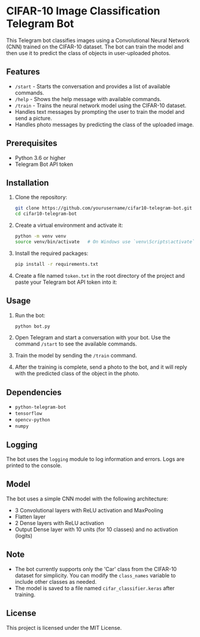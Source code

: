 
# CIFAR-10 Image Classification Telegram Bot

This Telegram bot classifies images using a Convolutional Neural Network (CNN) trained on the CIFAR-10 dataset. The bot can train the model and then use it to predict the class of objects in user-uploaded photos.

## Features

- `/start` - Starts the conversation and provides a list of available commands.
- `/help` - Shows the help message with available commands.
- `/train` - Trains the neural network model using the CIFAR-10 dataset.
- Handles text messages by prompting the user to train the model and send a picture.
- Handles photo messages by predicting the class of the uploaded image.

## Prerequisites

- Python 3.6 or higher
- Telegram Bot API token

## Installation

1. Clone the repository:
    ```sh
    git clone https://github.com/yourusername/cifar10-telegram-bot.git
    cd cifar10-telegram-bot
    ```

2. Create a virtual environment and activate it:
    ```sh
    python -m venv venv
    source venv/bin/activate   # On Windows use `venv\Scripts\activate`
    ```

3. Install the required packages:
    ```sh
    pip install -r requirements.txt
    ```

4. Create a file named `token.txt` in the root directory of the project and paste your Telegram bot API token into it:
  

## Usage

1. Run the bot:
    ```sh
    python bot.py
    ```

2. Open Telegram and start a conversation with your bot. Use the command `/start` to see the available commands.

3. Train the model by sending the `/train` command.

4. After the training is complete, send a photo to the bot, and it will reply with the predicted class of the object in the photo.

## Dependencies

- `python-telegram-bot`
- `tensorflow`
- `opencv-python`
- `numpy`

## Logging

The bot uses the `logging` module to log information and errors. Logs are printed to the console.

## Model

The bot uses a simple CNN model with the following architecture:
- 3 Convolutional layers with ReLU activation and MaxPooling
- Flatten layer
- 2 Dense layers with ReLU activation
- Output Dense layer with 10 units (for 10 classes) and no activation (logits)

## Note

- The bot currently supports only the 'Car' class from the CIFAR-10 dataset for simplicity. You can modify the `class_names` variable to include other classes as needed.
- The model is saved to a file named `cifar_classifier.keras` after training.

## License

This project is licensed under the MIT License.
